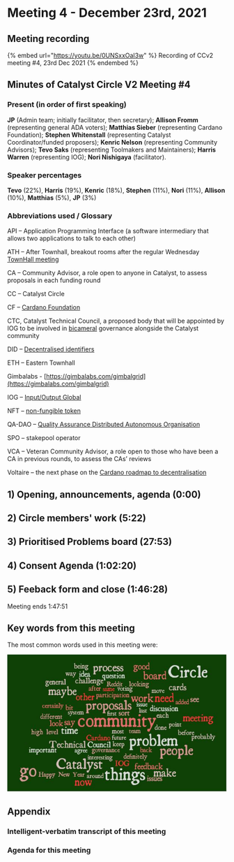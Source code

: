 # Meeting 4 - December 23rd, 2021

## Meeting recording

{% embed url="https://youtu.be/0UNSxxOaI3w" %}
Recording of CCv2 meeting #4, 23rd Dec 2021
{% endembed %}

## Minutes of Catalyst Circle V2 Meeting #4

### Present (in order of first speaking)

**JP** (Admin team; initially facilitator, then secretary); **Allison Fromm** (representing general ADA voters); **Matthias Sieber** (representing Cardano Foundation); **Stephen Whitenstall** (representing Catalyst Coordinator/funded proposers); **Kenric Nelson** (representing Community Advisors); **Tevo Saks** (representing Toolmakers and Maintainers); **Harris Warren** (representing IOG); **Nori Nishigaya** (facilitator).

### Speaker percentages

**Tevo** (22%), **Harris** (19%), **Kenric** (18%), **Stephen** (11%), **Nori** (11%), **Allison** (10%), **Matthias** (5%), **JP** (3%)

### Abbreviations used / Glossary

API – Application Programming Interface (a software intermediary that allows two applications to talk to each other)

ATH – After Townhall, breakout rooms after the regular Wednesday [TownHall meeting](https://bit.ly/3rCicSR)

CA – Community Advisor, a role open to anyone in Catalyst, to assess proposals in each funding round

CC – Catalyst Circle

CF – [Cardano Foundation](https://cardanofoundation.org)

CTC, Catalyst Technical Council,  a proposed body that will be appointed by IOG to be involved in [bicameral](https://en.wikipedia.org/wiki/Bicameralism) governance alongside the Catalyst community

DID – [Decentralised identifiers](https://en.wikipedia.org/wiki/Decentralized\_identifiers)

ETH – Eastern Townhall

Gimbalabs - [https://gimbalabs.com/gimbalgrid](https://gimbalabs.com/gimbalgrid)

IOG – [Input/Output Global](https://iohk.io)

NFT – [non-fungible token](https://en.wikipedia.org/wiki/Non-fungible\_token)

QA-DAO –  [Quality Assurance Distributed Autonomous Organisation](https://quality-assurance-dao.github.io)

SPO – stakepool operator

VCA – Veteran Community Advisor, a role open to those who have been a CA in previous rounds, to assess the CAs’ reviews

Voltaire – the next phase on the [Cardano roadmap to decentralisation](https://roadmap.cardano.org/en/voltaire/)

## 1) Opening, announcements, agenda (0:00)

## 2) Circle members' work (5:22)

## 3) Prioritised Problems board (27:53)

## 4) Consent Agenda (1:02:20)

## 5) Feeback form and close (1:46:28)

Meeting ends 1:47:51

## Key words from this meeting

The most common words used in this meeting were:

![](<../.gitbook/assets/frequentword mtg4.JPG>)

## Appendix

### Intelligent-verbatim transcript of this meeting

### Agenda for this meeting
